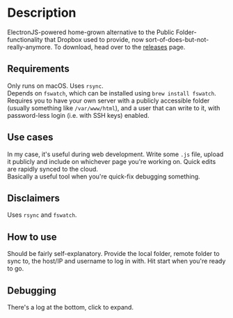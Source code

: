 # Description
ElectronJS-powered home-grown alternative to the Public Folder-functionality that Dropbox used to provide, now sort-of-does-but-not-really-anymore. To download, head over to the [releases](https://github.com/laurentmih/drop/releases/) page.

## Requirements
Only runs on macOS. Uses `rsync`.  
Depends on `fswatch`, which can be installed using `brew install fswatch`.  
Requires you to have your own server with a publicly accessible folder (usually something like `/var/www/html`), and a user that can write to it, with password-less login (i.e. with SSH keys) enabled.

## Use cases
In my case, it's useful during web development. Write some `.js` file, upload it publicly and include on whichever page you're working on. Quick edits are rapidly synced to the cloud.  
Basically a useful tool when you're quick-fix debugging something.

## Disclaimers
Uses `rsync` and `fswatch`. 

## How to use
Should be fairly self-explanatory. Provide the local folder, remote folder to sync to, the host/IP and username to log in with. Hit start when you're ready to go.

## Debugging
There's a log at the bottom, click to expand.
